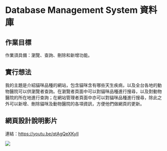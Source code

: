 # Database Management System 資料庫

## 作業目標
作業須具備：瀏覽、查詢、刪除和新增功能。

## 實行想法
我的主題是介紹貓咪品種的網站，包含貓咪含有哪些天生疾病，以及全台各地的動物醫院可以供瀏覽者查詢。在瀏覽者頁面中可以對貓咪品種進行搜尋，以及對動物醫院的所在地進行查詢；在網站管理者頁面中亦可以對貓咪品種進行搜尋，除此之外可以新增、刪除貓咪及動物醫院的各項資訊，方便他們做網頁的更新。

## 網頁設計說明影片
連結：https://youtu.be/qtAgQeXKyII

[![](https://res.cloudinary.com/marcomontalbano/image/upload/v1681743410/video_to_markdown/images/youtube--qtAgQeXKyII-c05b58ac6eb4c4700831b2b3070cd403.jpg)](https://youtu.be/qtAgQeXKyII "")
